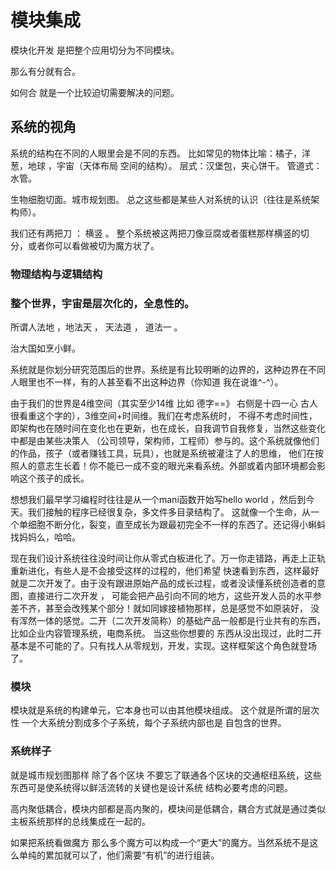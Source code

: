 模块集成
=============

模块化开发 是把整个应用切分为不同模块。

那么有分就有合。

如何合 就是一个比较迫切需要解决的问题。

系统的视角
-----------

系统的结构在不同的人眼里会是不同的东西。
比如常见的物体比喻：橘子，洋葱，地球 ，宇宙（天体布局 空间的结构）。
层式：汉堡包，夹心饼干。
管道式：水管。

生物细胞切面。城市规划图。
总之这些都是某些人对系统的认识（往往是系统架构师）。

我们还有两把刀  ： 横竖 。
整个系统被这两把刀像豆腐或者蛋糕那样横竖的切分，或者你可以看做被切为魔方状了。

### 物理结构与逻辑结构

### 整个世界，宇宙是层次化的，全息性的。
所谓人法地 ，地法天 ，  天法道 ， 道法一 。 

治大国如烹小鲜。

系统就是你划分研究范围后的世界。系统是有比较明晰的边界的，这种边界在不同人眼里也不一样，有的人甚至看不出这种边界（你知道
我在说谁^-^）。


由于我们的世界是4维空间（其实至少14维 比如 德字==》 右侧是十四一心 古人很看重这个字的），3维空间+时间维。我们在考虑系统时，
不得不考虑时间性，即架构也在随时间在变化也在更新，也在成长，自我调节自我修复，当然这些变化中都是由某些决策人
（公司领导，架构师，工程师）参与的。这个系统就像他们的作品，孩子（或者赚钱工具，玩具），也就是系统被灌注了人的思维，
他们在按照人的意志生长着！你不能已一成不变的眼光来看系统。外部或着内部环境都会影响这个孩子的成长。

想想我们最早学习编程时往往是从一个mani函数开始写hello world ，然后到今天。我们接触的程序已经很复杂，多文件多目录结构了。
这就像一个生命，从一个单细胞不断分化，裂变，直至成长为跟最初完全不一样的东西了。还记得小蝌蚪找妈妈么，哈哈。

现在我们设计系统往往没时间让你从零式白板进化了。万一你走错路，再走上正轨重新进化，有些人是不会接受这样的过程的，他们希望
快速看到东西，这样最好就是二次开发了。由于没有跟进原始产品的成长过程，或者没读懂系统创造者的意图，直接进行二次开发 ，
可能会把产品引向不同的地方，这些开发人员的水平参差不齐，甚至会改残某个部分！就如同嫁接植物那样，总是感觉不如原装好，
没有浑然一体的感觉。二开（二次开发简称）的基础产品一般都是行业共有的东西，比如企业内容管理系统，电商系统。 当这些你想要的
东西从没出现过，此时二开基本是不可能的了。只有找人从零规划，开发，实现。这样框架这个角色就登场了。


### 模块
模块就是系统的构建单元，它本身也可以由其他模块组成。 这个就是所谓的层次性 一个大系统分割成多个子系统，每个子系统内部也是
自包含的世界。


### 系统样子

就是城市规划图那样  除了各个区块   不要忘了联通各个区块的交通枢纽系统，这些东西可是使系统得以鲜活流转的关键也是设计系统
结构必要考虑的问题。

高内聚低耦合，模块内部都是高内聚的，模块间是低耦合，耦合方式就是通过类似主板系统那样的总线集成在一起的。

如果把系统看做魔方 那么多个魔方可以构成一个“更大”的魔方。当然系统不是这么单纯的累加就可以了，他们需要“有机”的进行组装。





